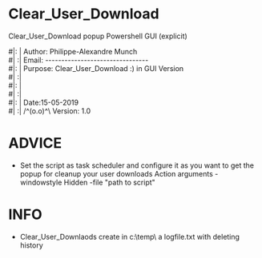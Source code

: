 # Clear_User_Download


Clear_User_Download popup Powershell GUI (explicit)

#|: | Author:  Philippe-Alexandre Munch                           
#| :| Email:   --------------------------------                   
#|: | Purpose: Clear_User_Download :)  in GUI Version                     
#| :|                                                             
#|: |                      						                  
#| :|                                                             
#|: |         		Date:15-05-2019                                                      
#| :| 	/^(o.o)^\    Version: 1.0           	                  
 
# ADVICE
 - Set the script as task scheduler and configure it as you want to get the popup for cleanup your user downloads
       Action arguments - windowstyle Hidden -file "path to script"

# INFO
- Clear_User_Downlaods create in c:\temp\ a logfile.txt with deleting history
